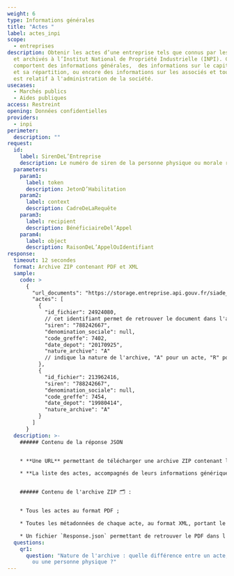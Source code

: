 ```yaml
---
weight: 6
type: Informations générales
title: "Actes "
label: actes_inpi
scope:
  - entreprises
description: Obtenir les actes d’une entreprise tels que connus par les greffes
  et archivés à l’Institut National de Propriété Industrielle (INPI). Ces actes
  comportent des informations générales,  des informations sur le capital social
  et sa répartition, ou encore des informations sur les associés et tout ce qui
  est relatif à l'administration de la société.
usecases:
  - Marchés publics
  - Aides publiques
access: Restreint
opening: Données confidentielles
providers:
  - inpi
perimeter:
  description: ""
request:
  id:
    label: SirenDeL’Entreprise
    description: Le numéro de siren de la personne physique ou morale recherchée
  parameters:
    param1:
      label: token
      description: JetonD’Habilitation
    param2:
      label: context
      description: CadreDeLaRequête
    param3:
      label: recipient
      description: BénéficiaireDel’Appel
    param4:
      label: object
      description: RaisonDeL’AppelOuIdentifiant
response:
  timeout: 12 secondes
  format: Archive ZIP contenant PDF et XML
  sample:
    code: >
      {
        "url_documents": "https://storage.entreprise.api.gouv.fr/siade_dev/1565606929-1a01ac932854e5632c7534ff4c18e18ec2845ec0-all_documents.zip",
        "actes": [
          {
            "id_fichier": 24924080, 
            // cet identifiant permet de retrouver le document dans l'archive ZIP, à l'aide du fichier "Response.json" permettant de faire lien entre cet ID et le nom du PDF.
            "siren": "788242667",
            "denomination_sociale": null,
            "code_greffe": 7402,
            "date_depot": "20170925",
            "nature_archive": "A" 
            // indique la nature de l'archive, "A" pour un acte, "R" pour une ordonnance et "P" pour une personne physique.
          },
          {
            "id_fichier": 213962416,
            "siren": "788242667",
            "denomination_sociale": null,
            "code_greffe": 7454,
            "date_depot": "19980414",
            "nature_archive": "A"
          }
        ]
      }
  description: >-
    ###### Contenu de la réponse JSON


    * **Une URL** permettant de télécharger une archive ZIP contenant l'ensemble des actes de l'entité appelée ;

    * **La liste des actes, accompagnés de leurs informations génériques** (identifiant du fichier dans l'archive téléchargée, le code greffe, les dates de dépôt et la nature de l'archive.)


    ###### Contenu de l'archive ZIP 🗂 :


    * Tous les actes au format PDF ;

    * Toutes les métadonnées de chaque acte, au format XML, portant le même nom que le PDF associé ;

    * Un fichier `Response.json` permettant de retrouver le PDF dans l'archive à partir de l' `id_fichier` de l'acte indiqué dans la liste JSON des bilans.
  questions:
    qr1:
      question: "Nature de l'archive : quelle différence entre un acte, une ordonnance
        ou une personne physique ?"
---
```

